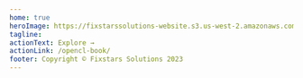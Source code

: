 ```yaml
---
home: true
heroImage: https://fixstarssolutions-website.s3.us-west-2.amazonaws.com/opencl-book.jpg
tagline:
actionText: Explore →
actionLink: /opencl-book/
footer: Copyright © Fixstars Solutions 2023
---
```

